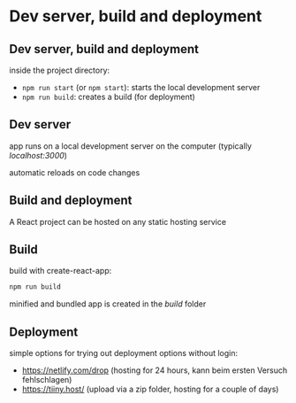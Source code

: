 # Dev server, build and deployment

## Dev server, build and deployment

inside the project directory:

- `npm run start` (or `npm start`): starts the local development server
- `npm run build`: creates a build (for deployment)

## Dev server

app runs on a local development server on the computer (typically _localhost:3000_)

automatic reloads on code changes

## Build and deployment

A React project can be hosted on any static hosting service

## Build

build with create-react-app:

```bash
npm run build
```

minified and bundled app is created in the _build_ folder

## Deployment

simple options for trying out deployment options without login:

- https://netlify.com/drop (hosting for 24 hours, kann beim ersten Versuch fehlschlagen)
- https://tiiny.host/ (upload via a zip folder, hosting for a couple of days)

